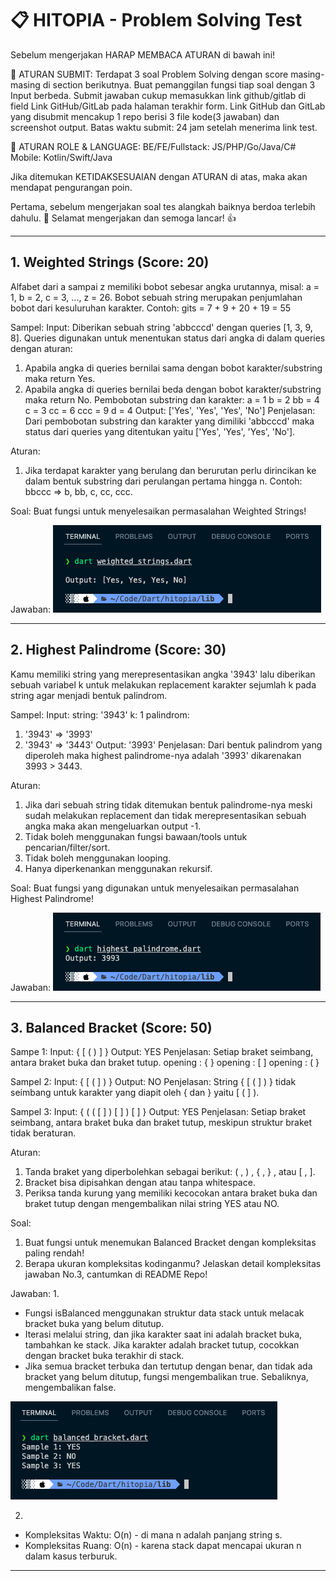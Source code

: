 # 📋 HITOPIA - Problem Solving Test

Sebelum mengerjakan HARAP MEMBACA ATURAN di bawah ini!

🚀 ATURAN SUBMIT:
Terdapat 3 soal Problem Solving dengan score masing-masing di section berikutnya.
Buat pemanggilan fungsi tiap soal dengan 3 Input berbeda.
Submit jawaban cukup memasukkan link github/gitlab di field Link GitHub/GitLab pada halaman terakhir form.
Link GitHub dan GitLab yang disubmit  mencakup 1 repo berisi 3 file kode(3 jawaban) dan screenshot output.
Batas waktu submit: 24 jam setelah menerima link test.

🤖 ATURAN ROLE & LANGUAGE:
BE/FE/Fullstack: JS/PHP/Go/Java/C#
Mobile: Kotlin/Swift/Java

Jika ditemukan KETIDAKSESUAIAN dengan ATURAN di atas, maka akan mendapat pengurangan poin.

Pertama, sebelum mengerjakan soal tes alangkah baiknya berdoa terlebih dahulu. 🙏
Selamat mengerjakan dan semoga lancar! 👍

---

## 1. Weighted Strings (Score: 20)

Alfabet dari a sampai z memiliki bobot sebesar angka urutannya, misal: a = 1, b = 2, c = 3, ..., z = 26. Bobot sebuah string merupakan penjumlahan bobot dari kesuluruhan karakter.
Contoh: gits = 7 + 9 + 20 + 19 = 55

Sampel:
Input:
Diberikan sebuah string 'abbcccd' dengan queries [1, 3, 9, 8]. Queries digunakan untuk menentukan status dari angka di dalam queries dengan aturan:

1. Apabila angka di queries bernilai sama dengan bobot karakter/substring maka return Yes.
2. Apabila angka di queries bernilai beda dengan bobot karakter/substring maka return No.
Pembobotan substring dan karakter:
a = 1
b = 2
bb = 4
c = 3
cc = 6
ccc = 9
d = 4
Output: ['Yes', 'Yes', 'Yes', 'No']
Penjelasan: Dari pembobotan substring dan karakter yang dimiliki 'abbcccd' maka status dari queries yang ditentukan yaitu ['Yes', 'Yes', 'Yes', 'No'].

Aturan:

1. Jika terdapat karakter yang berulang dan berurutan perlu dirincikan ke dalam bentuk substring dari perulangan pertama hingga n. Contoh: bbccc => b, bb, c, cc, ccc.

Soal:
Buat fungsi untuk menyelesaikan permasalahan Weighted Strings!

Jawaban:
![Weighted Strings](assets/weighted_strings.png)

---

## 2. Highest Palindrome (Score: 30)

Kamu memiliki string yang merepresentasikan angka '3943' lalu diberikan sebuah variabel k untuk melakukan replacement karakter sejumlah k pada string agar menjadi bentuk palindrom.

Sampel:
Input:
string: '3943'
k: 1
palindrom:

1. '3943'  => '3993'
2. '3943' => '3443'
Output: '3993'
Penjelasan: Dari bentuk palindrom yang diperoleh maka highest palindrome-nya adalah '3993' dikarenakan 3993 > 3443.

Aturan:

1. Jika dari sebuah string tidak ditemukan bentuk palindrome-nya meski sudah melakukan replacement dan tidak merepresentasikan sebuah angka maka akan mengeluarkan output -1.
2. Tidak boleh menggunakan fungsi bawaan/tools untuk pencarian/filter/sort.
3. Tidak boleh menggunakan looping.
4. Hanya diperkenankan menggunakan rekursif.

Soal:
Buat fungsi yang digunakan untuk menyelesaikan permasalahan Highest Palindrome!

Jawaban:
![Highest Palindrome](assets/highest_palindrome.png)

---

## 3. Balanced Bracket (Score: 50)

Sampe 1:
Input: { [ ( ) ] }
Output: YES
Penjelasan: Setiap braket seimbang, antara braket buka dan braket tutup.
opening : { }
opening : [ ]
opening : ( }

Sampel 2:
Input: { [ ( ] ) }
Output: NO
Penjelasan: String { [ ( ] ) } tidak seimbang untuk karakter yang diapit oleh { dan } yaitu [ ( ] ).

Sampel 3:
Input: { ( ( [ ] ) [ ] ) [ ] }
Output: YES
Penjelasan: Setiap braket seimbang, antara braket buka dan braket tutup, meskipun struktur braket tidak beraturan.

Aturan:

1. Tanda braket yang diperbolehkan sebagai berikut: ( , ) , { , } , atau [ , ].
2. Bracket bisa dipisahkan dengan atau tanpa whitespace.
3. Periksa tanda kurung yang memiliki kecocokan antara braket buka dan braket tutup dengan mengembalikan nilai string YES atau NO.

Soal:

1. Buat fungsi untuk menemukan Balanced Bracket dengan kompleksitas paling rendah!
2. Berapa ukuran kompleksitas kodinganmu? Jelaskan detail kompleksitas jawaban No.3, cantumkan di README Repo!

Jawaban:
1.
- Fungsi isBalanced menggunakan struktur data stack untuk melacak bracket buka yang belum ditutup.
- Iterasi melalui string, dan jika karakter saat ini adalah bracket buka, tambahkan ke stack. Jika karakter adalah bracket tutup, cocokkan dengan bracket buka terakhir di stack.
- Jika semua bracket terbuka dan tertutup dengan benar, dan tidak ada bracket yang belum ditutup, fungsi mengembalikan true. Sebaliknya, mengembalikan false.

![Balanced Bracket](assets/balanced_bracket.png)

2. 
- Kompleksitas Waktu: O(n) - di mana n adalah panjang string s.
- Kompleksitas Ruang: O(n) - karena stack dapat mencapai ukuran n dalam kasus terburuk.

---